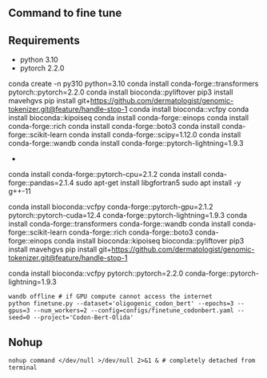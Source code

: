 ## Command to fine tune

## Requirements

* python 3.10
* pytorch 2.2.0

conda create -n py310 python=3.10
conda install conda-forge::transformers pytorch::pytorch=2.2.0
conda install bioconda::pyliftover
pip3 install mavehgvs
pip install git+https://github.com/dermatologist/genomic-tokenizer.git@feature/handle-stop-1
conda install bioconda::vcfpy
conda install bioconda::kipoiseq
conda install conda-forge::einops
conda install conda-forge::rich
conda install conda-forge::boto3
conda install conda-forge::scikit-learn
conda install conda-forge::scipy=1.12.0
conda install conda-forge::wandb
conda install conda-forge::pytorch-lightning=1.9.3

*

conda install conda-forge::pytorch-cpu=2.1.2
conda install conda-forge::pandas=2.1.4
sudo apt-get install libgfortran5
sudo apt install -y g++-11


conda install bioconda::vcfpy conda-forge::pytorch-gpu=2.1.2 pytorch::pytorch-cuda=12.4 conda-forge::pytorch-lightning=1.9.3
conda install conda-forge::transformers conda-forge::wandb
conda install conda-forge::scikit-learn conda-forge::rich conda-forge::boto3 conda-forge::einops
conda install bioconda::kipoiseq bioconda::pyliftover
pip3 install mavehgvs
pip install git+https://github.com/dermatologist/genomic-tokenizer.git@feature/handle-stop-1

conda install bioconda::vcfpy pytorch::pytorch=2.2.0 conda-forge::pytorch-lightning=1.9.3


```
wandb offline # if GPU compute cannot access the internet
python finetune.py --dataset='oligogenic_codon_bert' --epochs=3 --gpus=3 --num_workers=2 --config=configs/finetune_codonbert.yaml --seed=0 --project='Codon-Bert-Olida'
```

## Nohup

```
nohup command </dev/null >/dev/null 2>&1 & # completely detached from terminal

```